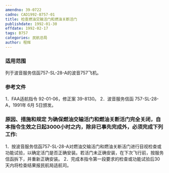 ```yaml
---
amendno: 39-0722
cadno: CAD1992-B757-01
title: 检查燃油交输活门和燃油关断活门
publishdate: 1992-01-30
effdate: 1992-02-17
tags: B757
categories: 民航总局
author: 程辉
---
```


### 适用范围 
列于波音服务信函757-SL-28-A的波音757飞机。

### 参考文件
1．FAA适航指令 92-01-06，修正案 39-8130。
 2．波音服务信函 757-SL-28-A，1991年 6月 5日颁发。


### 原因、措施和规定     为确保燃油交输活门和燃油关断活门完全关闭，自本指令生效之日起3000小时之内，除非已事先完成外，必须完成下列工作: 
1．按波音服务信函757-SL-28-A对燃油交输活门和燃油关断活门进行目视检查或功能试验，以确定活门是否正确安装。若活门未正确安装，在下次飞行前，按服务信函拆下，并重新正确安装。 
    2．完成本指令第一段要求的检查或功能试验后30天内将检查结果报民航局适航司。

